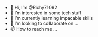 - 👋 Hi, I’m @Richy71092
- 👀 I’m interested in some tech stuff
- 🌱 I’m currently learning impacable skills
- 💞️ I’m looking to collaborate on ...
- 📫 How to reach me ...

<!---
Richy71092/Richy71092 is a ✨ special ✨ repository because its `README.md` (this file) appears on your GitHub profile.
You can click the Preview link to take a look at your changes.
--->
